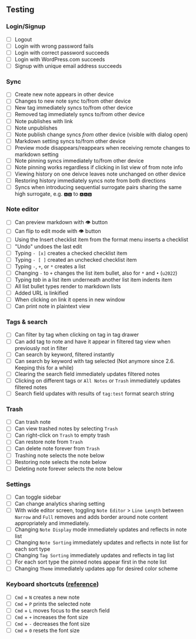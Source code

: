 ## Testing

### Login/Signup

- [ ] Logout
- [ ] Login with wrong password fails
- [ ] Login with correct password succeeds
- [ ] Login with WordPress.com succeeds
- [ ] Signup with unique email address succeeds

### Sync

- [ ] Create new note appears in other device
- [ ] Changes to new note sync to/from other device
- [ ] New tag immediately syncs to/from other device
- [ ] Removed tag immediately syncs to/from other device
- [ ] Note publishes with link
- [ ] Note unpublishes
- [ ] Note publish change syncs _from_ other device (visible with dialog open)
- [ ] Markdown setting syncs to/from other device
- [ ] Preview mode disappears/reappears when receiving remote changes to markdown setting
- [ ] Note pinning syncs immediately to/from other device
- [ ] Note pinning works regardless if clicking in list view of from note info
- [ ] Viewing history on one deivce leaves note unchanged on other device
- [ ] Restoring history immediately syncs note from both directions
- [ ] Syncs when introducing sequential surrogate pairs sharing the same high surrogate, e.g. `🅰🅱` to `🅰🅰🅱`

### Note editor

- [ ] Can preview markdown with 👁 button
- [ ] Can flip to edit mode with 👁 button
- [ ] Using the Insert checklist item from the format menu inserts a checklist
- [ ] "Undo" undoes the last edit
- [ ] Typing `- [x]` creates a checked checklist item
- [ ] Typing `- [ ]` created an unchecked checklist item
- [ ] Typing `-`, `+`, or `*` creates a list
- [ ] Changing `-` to `+` changes the list item bullet, also for `*` and `•` (`u2022`)
- [ ] Typing _tab_ in a list item underneath another list item indents item
- [ ] All list bullet types render to markdown lists
- [ ] Added URL is linkified
- [ ] When clicking on link it opens in new window
- [ ] Can print note in plaintext view

### Tags & search

- [ ] Can filter by tag when clicking on tag in tag drawer
- [ ] Can add tag to note and have it appear in filtered tag view when previously not in filter
- [ ] Can search by keyword, filtered instantly
- [ ] Can search by keyword with tag selected (Not anymore since 2.6. Keeping this for a while)
- [ ] Clearing the search field immediately updates filtered notes
- [ ] Clicking on different tags or `All Notes` or `Trash` immediately updates filtered notes
- [ ] Search field updates with results of `tag:test` format search string

### Trash

- [ ] Can trash note
- [ ] Can view trashed notes by selecting `Trash`
- [ ] Can right-click on `Trash` to empty trash
- [ ] Can restore note from `Trash`
- [ ] Can delete note forever from `Trash`
- [ ] Trashing note selects the note below
- [ ] Restoring note selects the note below
- [ ] Deleting note forever selects the note below

### Settings

- [ ] Can toggle sidebar
- [ ] Can change analytics sharing setting
- [ ] With wide editor screen, toggling `Note Editor` > `Line Length` between `Narrow` and `Full` removes and adds border around note content appropriately and immediately.
- [ ] Changing `Note Display` mode immediately updates and reflects in note list
- [ ] Changing `Note Sorting` immediately updates and reflects in note list for each sort type
- [ ] Changing `Tag Sorting` immediately updates and reflects in tag list
- [ ] For each sort type the pinned notes appear first in the note list
- [ ] Changing `Theme` immediately updates app for desired color scheme

### Keyboard shortcuts ([reference](https://simplenote.com/help/#shortcuts))

- [ ] `Cmd` + `N` creates a new note
- [ ] `Cmd` + `P` prints the selected note
- [ ] `Cmd` + `L` moves focus to the search field
- [ ] `Cmd` + `+` increases the font size
- [ ] `Cmd` + `-` decreases the font size
- [ ] `Cmd` + `0` resets the font size
